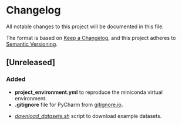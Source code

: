 # Changelog

All notable changes to this project will be documented in this file.

The format is based on [Keep a Changelog](https://keepachangelog.com/en/1.1.0/),
and this project adheres to [Semantic Versioning](https://semver.org/spec/v2.0.0.html).

## [Unreleased]

### Added

- **project_environment.yml** to reproduce the miniconda virtual environment.
- **.gitignore** file for PyCharm from [gitignore.io][gitignore.io].

[gitignore.io]: https://gitignore.io "Create useful .gitignore files for your project"

- *[download_datasets.sh](download_datasets.sh)* script to download example datasets.